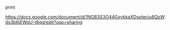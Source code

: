 print

https://docs.google.com/document/d/1NGB3S3O44GxykkaXDspIeciu8QzWds3b6jEWqU-t8qg/edit?usp=sharing
